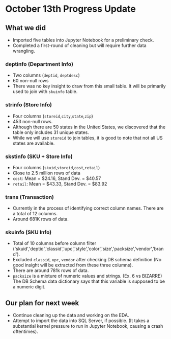 # October 13th Progress Update
## What we did
- Imported five tables into Jupyter Notebook for a preliminary check.
- Completed a first-round of cleaning but will require further data wrangling.

### deptinfo (Department Info)
- Two columns (`deptid`, `deptdesc`)
- 60 non-null rows
- There was no key insight to draw from this small table. It will be primarily used to join with `skuinfo` table.

### strinfo (Store Info)
- Four columns (`storeid`,`city`,`state`,`zip`)
- 453 non-null rows.
- Although there are 50 states in the United States, we discovered that the table only includes 31 unique states.
- While we will use `storeid` to join tables, it is good to note that not all US states are available.

### skstinfo (SKU + Store Info)
- Four columns (`skuid`,`storeid`,`cost`,`retail`)
- Close to 2.5 million rows of data
- `cost`: Mean = $24.16, Stand Dev. = $40.57
- `retail`: Mean = $43.33, Stand Dev. = $83.92

### trans (Transaction)
- Currently in the process of identifying correct column names. There are a total of 12 columns.
- Around 681K rows of data.

### skuinfo (SKU Info)
- Total of 10 columns before column filter ('skuid','deptid','classid','upc','style','color','size','packsize','vendor','brand').
- Excluded `classid`, `upc`, `vendor` after checking DB schema definition (No good insight will be extracted from these three columns).
- There are around 781k rows of data.
- `packsize` is a mixture of numeric values and strings. (Ex. 6 vs BIZARRE) The DB Schema data dictionary says that this variable is supposed to be a numeric digit.


## Our plan for next week
- Continue cleaning up the data and working on the EDA.
- Attempt to import the data into SQL Server, if possible. (It takes a substantial kernel pressure to run in Jupyter Notebook, causing a crash oftentimes).
